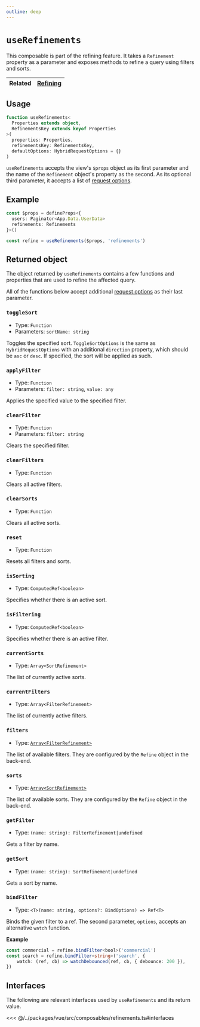 ```yaml
---
outline: deep
---
```


# `useRefinements`

This composable is part of the refining feature. It takes a `Refinement` property as a parameter and exposes methods to refine a query using filters and sorts.

| Related | [Refining](../../guide/refining.md) |
| ------- | ----------------------------------- |

## Usage

```ts
function useRefinements<
  Properties extends object,
  RefinementsKey extends keyof Properties
>(
  properties: Properties,
  refinementsKey: RefinementsKey,
  defaultOptions: HybridRequestOptions = {}
)
```

`useRefinements` accepts the view's `$props` object as its first parameter and the name of the `Refinement` object's property as the second. As its optional third parameter, it accepts a list of [request options](../router/options.md).

## Example

```ts
const $props = defineProps<{
  users: Paginator<App.Data.UserData>
  refinements: Refinements
}>()

const refine = useRefinements($props, 'refinements')
```

## Returned object

The object returned by `useRefinements` contains a few functions and properties that are used to refine the affected query. 

All of the functions below accept additional [request options](../router/options.md) as their last parameter.

### `toggleSort`

- Type: `Function`
- Parameters: `sortName: string`

Toggles the specified sort. `ToggleSortOptions` is the same as `HybridRequestOptions` with an additional `direction` property, which should be `asc` or `desc`. If specified, the sort will be applied as such.

### `applyFilter`

- Type: `Function`
- Parameters: `filter: string`, `value: any`

Applies the specified value to the specified filter.

### `clearFilter`

- Type: `Function`
- Parameters: `filter: string`

Clears the specified filter.

### `clearFilters`

- Type: `Function`

Clears all active filters.

### `clearSorts`

- Type: `Function`

Clears all active sorts.

### `reset`

- Type: `Function`

Resets all filters and sorts.

### `isSorting`

- Type: `ComputedRef<boolean>`

Specifies whether there is an active sort.

### `isFiltering`

- Type: `ComputedRef<boolean>`

Specifies whether there is an active filter.

### `currentSorts`

- Type: `Array<SortRefinement>`

The list of currently active sorts.

### `currentFilters`

- Type: `Array<FilterRefinement>`

The list of currently active filters.

### `filters`

- Type: [`Array<FilterRefinement>`](#interfaces)

The list of available filters. They are configured by the `Refine` object in the back-end.

### `sorts`

- Type: [`Array<SortRefinement>`](#interfaces)

The list of available sorts. They are configured by the `Refine` object in the back-end.

### `getFilter`

- Type: `(name: string): FilterRefinement|undefined`

Gets a filter by name.

### `getSort`

- Type: `(name: string): SortRefinement|undefined`

Gets a sort by name.

### `bindFilter`

- Type: `<T>(name: string, options?: BindOptions) => Ref<T>`

Binds the given filter to a ref. The second parameter, `options`, accepts an alternative `watch` function.

**Example**

```ts
const commercial = refine.bindFilter<bool>('commercial')
const search = refine.bindFilter<string>('search', {
	watch: (ref, cb) => watchDebounced(ref, cb, { debounce: 200 }),
})
```

## Interfaces

The following are relevant interfaces used by `useRefinements` and its return value.

<<< @/../packages/vue/src/composables/refinements.ts#interfaces
